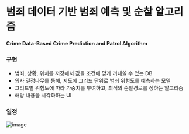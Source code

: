 # 범죄 데이터 기반 범죄 예측 및 순찰 알고리즘
#### Crime Data-Based Crime Prediction and Patrol Algorithm



### 구현
- 범죄, 상황, 위치를 저장해서 값을 조건에 맞게 꺼내쓸 수 있는 DB
- 의사 결정나무를 통해, 지도에 그리드 단위로 범죄 위험도를 예측하는 모델
- 그리드별 위험도에 따라 가중치를 부여하고, 최적의 순찰경로를 정하는 알고리즘
- 해당 내용을 시각화하는 UI


 ### 일정
![image](https://user-images.githubusercontent.com/26182769/112963137-07f1df80-9182-11eb-97ad-6a9f8efedcd3.png)
